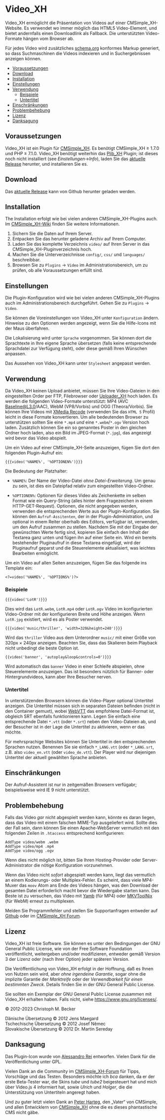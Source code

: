 # Video_XH

Video_XH ermöglicht die Präsentation von Videos auf einer
CMSimple_XH-Website. Es verwendet wo immer möglich das HTML5 Video-Element,
und bietet andernfalls einen Downloadlink als Fallback. Die unterstützten
Video-Formate hängen vom Browser ab.

Für jedes Video wird zusätzliches [schema.org](https://schema.org/)
konformes Markup generiert, so dass Suchmaschinen die Videos indexieren
und in Suchergebnissen anzeigen können.

- [Voraussetzungen](#voraussetzungen)
- [Download](#download)
- [Installation](#installation)
- [Einstellungen](#einstellungen)
- [Verwendung](#verwendung)
  - [Beispiele](#beispiele)
  - [Untertitel](#untertitel)
- [Einschränkungen](#einschränkungen)
- [Problembehebung](#problembehebung)
- [Lizenz](#lizenz)
- [Danksagung](#danksagung)

## Voraussetzungen

Video_XH ist ein Plugin für [CMSimple_XH](https://www.cmsimple-xh.org/de/).
Es benötigt CMSimple_XH ≥ 1.7.0 und PHP ≥ 7.1.0.
Video_XH benötigt weiterhin das [Plib_XH](https://github.com/cmb69/plib_xh) Plugin;
ist dieses noch nicht installiert (see *Einstellungen*→*Info*),
laden Sie das [aktuelle Release](https://github.com/cmb69/plib_xh/releases/latest)
herunter, und installieren Sie es.

## Download

Das [aktuelle Release](https://github.com/cmb69/video_xh/releases/latest)
kann von Github herunter geladen werden.

## Installation

The Installation erfolgt wie bei vielen anderen CMSimple_XH-Plugins auch.
Im [CMSimple_XH-Wiki](https://wiki.cmsimple-xh.org/de/?fuer-anwender/arbeiten-mit-dem-cms/plugins)
finden Sie weitere Informationen.

1. Sichern Sie die Daten auf Ihrem Server.
1. Entpacken Sie das herunter geladene Archiv auf Ihrem Computer.
1. Laden Sie das komplette Verzeichnis `video/` auf Ihren Server in
   das CMSimple_XH-Pluginverzeichnis hoch.
1. Machen Sie die Unterverzeichnisse `config/`, `css/`
   und `languages/` beschreibbar.
1. Browsen Sie zu `Plugins` → `Video` im Administrationsbereich,
   um zu prüfen, ob alle Voraussetzungen erfüllt sind.

## Einstellungen

Die Plugin-Konfiguration wird wie bei vielen anderen CMSimple_XH-Plugins
auch im Administrationsbereich durchgeführt.
Gehen Sie zu `Plugins` → `Video`.

Sie können die Voreinstellungen von Video_XH unter `Konfiguration` ändern.
Hinweise zu den Optionen werden angezeigt, wenn Sie die Hilfe-Icons
mit der Maus überfahren.

Die Lokalisierung wird unter `Sprache` vorgenommen. Sie können dort die
Sprachtexte in Ihre eigene Sprache übersetzen (falls keine entsprechende
Sprachdatei zur Verfügung steht), oder diese gemäß Ihren Wünschen anpassen.

Das Aussehen von Video_XH kann unter `Stylesheet` angepasst werden.

## Verwendung

Da Video_XH keinen Upload anbietet, müssen Sie Ihre Video-Dateien in den
eingestellten Order per FTP, Filebrowser oder
[Uploader_XH](https://github.com/cmb69/uploader_xh) hoch laden.
Es werden die folgenden Video-Formate unterstützt: MP4 (AVC
Baseline@L3.0/AAC), WebM (VP8/Vorbis) und OGG (Theora/Vorbis).
Sie können Ihre Videos mit [XMedia Recode](https://www.xmedia-recode.de/)
(verwenden Sie das `HTML 5` Profil) leicht in diese Formate konvertieren.
Um alle bedeutenden Browser zu unterstützen sollten Sie eine
`*.mp4` *und* eine `*.webm`/`*.ogv` Version hoch laden.
Zusätzlich können Sie ein so genanntes Poster in den gleichen Ordner hoch laden,
also ein Bild im JPEG-Format (`*.jpg`), das angezeigt wird bevor das Video abspielt.

Um ein Video auf einer CMSimple_XH-Seite anzuzeigen, fügen Sie dort den
folgenden Plugin-Aufruf ein:

    {{{video('%NAME%', '%OPTIONEN%')}}}

Die Bedeutung der Platzhalter:

- `%NAME%`:
  Der Name der Video-Datei *ohne Datei-Erweiterung*. Um genau zu sein,
  ist dies ein Dateipfad relativ zum eingestellten Video-Ordner.

- `%OPTIONEN%`:
  Optionen für dieses Video als Zeichenkette im selben Format wie ein
  Query-String (alles hinter dem Fragezeichen in einem HTTP-GET-Request).
  Optionen, die nicht angegeben werden, verwenden die entsprechenden Werte aus
  der Plugin-Konfiguration.
  Sie können den `Aufruf-Assitenten`, der in der Plugin-Administration,
  und optional in einem Reiter oberhalb des Editors, verfügbar ist,
  verwenden, um den Aufruf zusammen zu stellen.
  Nachdem Sie mit der Eingabe der gewünschten Werte fertig sind, kopieren Sie
  einfach den Inhalt der Textarea ganz unten und fügen ihn auf einer Seite ein.
  Wird ein bereits bestehender Pluginaufruf in diese Textarea eingefügt,
  wird der Pluginaufruf geparst und die Steuerelemente aktualisiert, was
  leichtes Bearbeiten ermöglicht.

Um ein Video auf allen Seiten anzuzeigen, fügen Sie das folgende ins
Template ein:

    <?=video('%NAME%', '%OPTIONS%')?>

### Beispiele

    {{{video('LotR')}}}

Dies wird das `LotR.webm`, `LotR.mp4` oder `LotR.ogv` Video im konfigurierten
Video-Ordner mit der konfigurieren Breite und Höhe anzeigen.
Wenn `LotR.jpg` existiert, wird es als Poster verwendet.

    {{{video('music/thriller', 'width=320&height=240')}}}

Wird das `thriller` Video aus dem Unterordner `music/`
mit einer Größe von 320px × 240px anzeigen.
Beachten Sie, dass das Skalieren beim Playback nicht unbedingt die beste Option ist.

    {{video('banner', 'autoplay&loop&controls=0')}}}

Wird automatisch das `banner` Video in einer Schleife abspielen,
ohne Steuerelemente anzuzeigen.
Das ist besonders nützlich für Banner- oder Hintergrundvideos,
kann aber Ihre Besucher nerven.

### Untertitel

In unterstützenden Browsern können die Video-Player optional Untertitel
anzeigen.
Die Untertitel müssen sich in separaten Dateien befinden (nicht in
den Container gemuxt), wobei
[WebVTT](https://developer.mozilla.org/en-US/docs/Web/API/WebVTT_API)
das empfohlene Datei-Format ist, obgleich SRT ebenfalls funktionieren kann.
Legen Sie einfach eine entsprechende Datei `*.vtt` (oder `*.srt`)
neben den Video-Dateien ab, und der Besucher ist in der Lage die Untertitel
zu aktivieren, wenn er das möchte.

Für mehrsprachige Websites können Sie Untertitel in den entsprechenden
Sprachen nutzen.
Benennen Sie sie einfach `*_LANG.vtt` (oder `*_LANG.srt`,
z.B. also `video_en.vtt` (oder `video_de.vtt`).
Der Player wird nur diejenigen Untertitel der aktuell gewählten Sprache anbieten.

## Einschränkungen

Der Aufruf-Assistent ist nur in zeitgemäßen Browsern verfügabr;
beispielsweise wird IE 9 nicht unterstützt.

## Problembehebung

Falls das Video *gar* nicht abgespielt werden kann, könnte es daran
liegen, dass das Video mit einem falschen MIME-Typ ausgeliefert wird.
Sollte dies der Fall sein, dann können Sie einen Apache-WebServer vermutlich
mit den folgenden Zeilen in `.htaccess` entsprechend konfigurieren:

    AddType video/webm .webm
    AddType video/mp4 .mp4
    AddType video/ogg .ogv

Wenn dies nicht möglich ist, bitten Sie Ihren Hosting-Provider oder
Server-Administrator die nötige Konfiguration vorzunehmen.

Wenn das Video nicht *sofort* abgespielt werden kann, liegt das
vermutlich an einem Kodierungs- oder Multiplex-Fehler.
Es scheint, dass viele MP4-Muxer das `moov` Atom ans Ende des Videos hängen,
was den Download der gesamten Datei erforderlich macht
bevor die Wiedergabe starten kann.
Das Beste ist zu versuchen, das Video mit
[Yamb](http://yamb.unite-video.com/) (für MP4) oder
[MKVToolNix](https://mkvtoolnix.download/) (für WebM)
erneut zu multiplexen.

Melden Sie Programmfehler und stellen Sie Supportanfragen entweder auf
[Github](https://github.com/cmb69/video_xh/issues)
oder im [CMSimple_XH Forum](https://cmsimpleforum.com/).

## Lizenz

Video_XH ist freie Software. Sie können es unter den Bedingungen
der GNU General Public License, wie von der Free Software Foundation
veröffentlicht, weitergeben und/oder modifizieren, entweder gemäß
Version 3 der Lizenz oder (nach Ihrer Option) jeder späteren Version.

Die Veröffentlichung von Video_XH erfolgt in der Hoffnung, daß es
Ihnen von Nutzen sein wird, aber *ohne irgendeine Garantie*, sogar ohne
die implizite Garantie der *Marktreife* oder der *Verwendbarkeit für einen
bestimmten Zweck*. Details finden Sie in der GNU General Public License.

Sie sollten ein Exemplar der GNU General Public License zusammen mit
Video_XH erhalten haben. Falls nicht, siehe <https://www.gnu.org/licenses/>.

© 2012-2023 Christoph M. Becker

Dänische Übersetzung © 2012 Jens Maegard  
Tschechische Übersetzung © 2012 Josef Němec  
Slovakische Übersetzung © 2012 Dr. Martin Sereday

## Danksagung

Das Plugin-Icon wurde von [Alessandro Rei](http://www.mentalrey.it/) entworfen.
Vielen Dank für die Veröffentlichung unter GPL.

Vielen Dank an die Community im [CMSimple_XH-Forum](https://www.cmsimpleforum.com/)
für Tipps, Vorschläge und das Testen.
Besonders möchte ich *bca* danken, da er der erste Beta-Tester war,
die Skins *tube* und *tube2* beigesteuert hat
und mich über Video.js 4 informiert hat,
sowie *Ulrich* und *Holger*, die die Unterstützung von Untertiteln angeregt haben.

Und zu guter letzt vielen Dank an [Peter Harteg](http://www.harteg.dk/),
den „Vater“ von CMSimple, und allen Entwicklern von
[CMSimple_XH](https://www.cmsimple-xh.org/de/) ohne die es dieses
phantastische CMS nicht gäbe.
